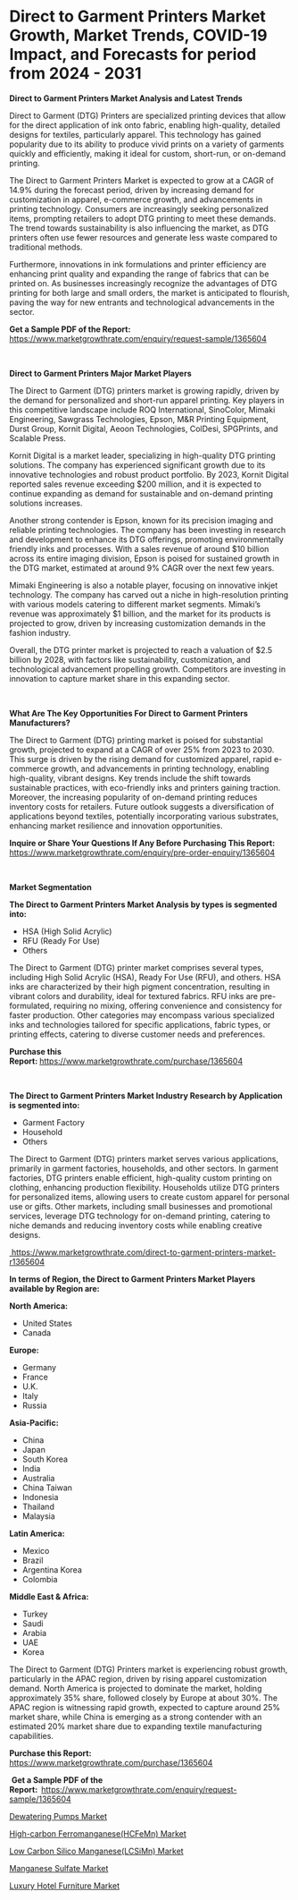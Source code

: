 <p><h1>Direct to Garment Printers Market Growth, Market Trends, COVID-19 Impact, and Forecasts for period from 2024 - 2031</h1></p><p><strong>Direct to Garment Printers Market Analysis and Latest Trends</strong></p>
<p><p>Direct to Garment (DTG) Printers are specialized printing devices that allow for the direct application of ink onto fabric, enabling high-quality, detailed designs for textiles, particularly apparel. This technology has gained popularity due to its ability to produce vivid prints on a variety of garments quickly and efficiently, making it ideal for custom, short-run, or on-demand printing.</p><p>The Direct to Garment Printers Market is expected to grow at a CAGR of 14.9% during the forecast period, driven by increasing demand for customization in apparel, e-commerce growth, and advancements in printing technology. Consumers are increasingly seeking personalized items, prompting retailers to adopt DTG printing to meet these demands. The trend towards sustainability is also influencing the market, as DTG printers often use fewer resources and generate less waste compared to traditional methods. </p><p>Furthermore, innovations in ink formulations and printer efficiency are enhancing print quality and expanding the range of fabrics that can be printed on. As businesses increasingly recognize the advantages of DTG printing for both large and small orders, the market is anticipated to flourish, paving the way for new entrants and technological advancements in the sector.</p></p>
<p><strong>Get a Sample PDF of the Report:&nbsp;</strong> <a href="https://www.marketgrowthrate.com/enquiry/request-sample/1365604">https://www.marketgrowthrate.com/enquiry/request-sample/1365604</a></p>
<p>&nbsp;</p>
<p><strong>Direct to Garment Printers Major Market Players</strong></p>
<p><p>The Direct to Garment (DTG) printers market is growing rapidly, driven by the demand for personalized and short-run apparel printing. Key players in this competitive landscape include ROQ International, SinoColor, Mimaki Engineering, Sawgrass Technologies, Epson, M&R Printing Equipment, Durst Group, Kornit Digital, Aeoon Technologies, ColDesi, SPGPrints, and Scalable Press.</p><p>Kornit Digital is a market leader, specializing in high-quality DTG printing solutions. The company has experienced significant growth due to its innovative technologies and robust product portfolio. By 2023, Kornit Digital reported sales revenue exceeding $200 million, and it is expected to continue expanding as demand for sustainable and on-demand printing solutions increases.</p><p>Another strong contender is Epson, known for its precision imaging and reliable printing technologies. The company has been investing in research and development to enhance its DTG offerings, promoting environmentally friendly inks and processes. With a sales revenue of around $10 billion across its entire imaging division, Epson is poised for sustained growth in the DTG market, estimated at around 9% CAGR over the next few years.</p><p>Mimaki Engineering is also a notable player, focusing on innovative inkjet technology. The company has carved out a niche in high-resolution printing with various models catering to different market segments. Mimaki’s revenue was approximately $1 billion, and the market for its products is projected to grow, driven by increasing customization demands in the fashion industry.</p><p>Overall, the DTG printer market is projected to reach a valuation of $2.5 billion by 2028, with factors like sustainability, customization, and technological advancement propelling growth. Competitors are investing in innovation to capture market share in this expanding sector.</p></p>
<p>&nbsp;</p>
<p><strong>What Are The Key Opportunities For Direct to Garment Printers Manufacturers?</strong></p>
<p><p>The Direct to Garment (DTG) printing market is poised for substantial growth, projected to expand at a CAGR of over 25% from 2023 to 2030. This surge is driven by the rising demand for customized apparel, rapid e-commerce growth, and advancements in printing technology, enabling high-quality, vibrant designs. Key trends include the shift towards sustainable practices, with eco-friendly inks and printers gaining traction. Moreover, the increasing popularity of on-demand printing reduces inventory costs for retailers. Future outlook suggests a diversification of applications beyond textiles, potentially incorporating various substrates, enhancing market resilience and innovation opportunities.</p></p>
<p><strong>Inquire or Share Your Questions If Any Before Purchasing This Report:</strong> <a href="https://www.marketgrowthrate.com/enquiry/pre-order-enquiry/1365604">https://www.marketgrowthrate.com/enquiry/pre-order-enquiry/1365604</a></p>
<p>&nbsp;</p>
<p><strong>Market Segmentation</strong></p>
<p><strong>The Direct to Garment Printers Market Analysis by types is segmented into:</strong></p>
<p><ul><li>HSA (High Solid Acrylic)</li><li>RFU (Ready For Use)</li><li>Others</li></ul></p>
<p><p>The Direct to Garment (DTG) printer market comprises several types, including High Solid Acrylic (HSA), Ready For Use (RFU), and others. HSA inks are characterized by their high pigment concentration, resulting in vibrant colors and durability, ideal for textured fabrics. RFU inks are pre-formulated, requiring no mixing, offering convenience and consistency for faster production. Other categories may encompass various specialized inks and technologies tailored for specific applications, fabric types, or printing effects, catering to diverse customer needs and preferences.</p></p>
<p><strong>Purchase this Report:&nbsp;</strong><a href="https://www.marketgrowthrate.com/purchase/1365604">https://www.marketgrowthrate.com/purchase/1365604</a></p>
<p>&nbsp;</p>
<p><strong>The Direct to Garment Printers Market Industry Research by Application is segmented into:</strong></p>
<p><ul><li>Garment Factory</li><li>Household</li><li>Others</li></ul></p>
<p><p>The Direct to Garment (DTG) printers market serves various applications, primarily in garment factories, households, and other sectors. In garment factories, DTG printers enable efficient, high-quality custom printing on clothing, enhancing production flexibility. Households utilize DTG printers for personalized items, allowing users to create custom apparel for personal use or gifts. Other markets, including small businesses and promotional services, leverage DTG technology for on-demand printing, catering to niche demands and reducing inventory costs while enabling creative designs.</p></p>
<p><a href="https://www.marketgrowthrate.com/direct-to-garment-printers-market-r1365604">&nbsp;https://www.marketgrowthrate.com/direct-to-garment-printers-market-r1365604</a></p>
<p><strong>In terms of Region, the Direct to Garment Printers Market Players available by Region are:</strong></p>
<p>
    <p> <strong> North America: </strong>
        <ul>
            <li>United States</li>
            <li>Canada</li>
        </ul>
        </p> 
    <p> <strong> Europe: </strong>
        <ul>
            <li>Germany</li>
            <li>France</li>
            <li>U.K.</li>
            <li>Italy</li>
            <li>Russia</li>
        </ul>
        </p> 
    <p> <strong> Asia-Pacific: </strong>
        <ul>
            <li>China</li>
            <li>Japan</li>
            <li>South Korea</li>
            <li>India</li>
            <li>Australia</li>
            <li>China Taiwan</li>
            <li>Indonesia</li>
            <li>Thailand</li>
            <li>Malaysia</li>
        </ul>
        </p> 
    <p> <strong> Latin America: </strong>
        <ul>
            <li>Mexico</li>
            <li>Brazil</li>
            <li>Argentina Korea</li>
            <li>Colombia</li>
        </ul>
        </p> 
    <p> <strong> Middle East & Africa: </strong>
        <ul>
            <li>Turkey</li>
            <li>Saudi</li>
            <li>Arabia</li>
            <li>UAE</li>
            <li>Korea</li>
        </ul>
    </p>
    </p>
<p><p>The Direct to Garment (DTG) Printers market is experiencing robust growth, particularly in the APAC region, driven by rising apparel customization demand. North America is projected to dominate the market, holding approximately 35% share, followed closely by Europe at about 30%. The APAC region is witnessing rapid growth, expected to capture around 25% market share, while China is emerging as a strong contender with an estimated 20% market share due to expanding textile manufacturing capabilities.</p></p>
<p><strong>Purchase this Report: </strong><a href="https://www.marketgrowthrate.com/purchase/1365604">https://www.marketgrowthrate.com/purchase/1365604</a></p>
<p>&nbsp;<strong>Get a Sample PDF of the Report:&nbsp;&nbsp;</strong><a href="https://www.marketgrowthrate.com/enquiry/request-sample/1365604">https://www.marketgrowthrate.com/enquiry/request-sample/1365604</a></p>
<p><strong></strong></p>
<p><p><a href="https://medium.com/@fernandotryo5lson96765/global-dewatering-pumps-market-size-is-expected-to-experience-a-cagr-of-9-7-7377d556656d?postPublishedType=repub">Dewatering Pumps Market</a></p><p><a href="https://issuu.com/reportprime-2/docs/high-carbon-ferromanganesehcfemn-ma_4d2494da7da758">High-carbon Ferromanganese(HCFeMn) Market</a></p><p><a href="https://issuu.com/reportprime-2/docs/low-carbon-silico-manganeselcsimn-m_7cfbe8254fd723">Low Carbon Silico Manganese(LCSiMn) Market</a></p><p><a href="https://www.linkedin.com/pulse/manganese-sulfate-market-trends-strategic-insights-2024-2031-efxxf?trackingId=NuGa6W8JR%2Fy3QO5xO2pBsQ%3D%3D">Manganese Sulfate Market</a></p><p><a href="https://medium.com/@fernandotryo5lson96765/global-perspectives-on-luxury-hotel-furniture-market-trends-challenges-and-forecast-2024-e49cdce3fdc7?postPublishedType=repub">Luxury Hotel Furniture Market</a></p></p>